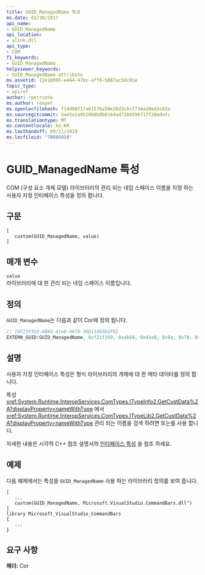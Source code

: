 ```yaml
---
title: GUID_ManagedName 특성
ms.date: 03/30/2017
api_name:
- GUID_ManagedName
api_location:
- alink.dll
api_type:
- COM
f1_keywords:
- GUID_ManagedName
helpviewer_keywords:
- GUID_ManagedName attribute
ms.assetid: 11e18095-e444-47bc-aff6-b887ac5dc01e
topic_type:
- apiref
author: rpetrusha
ms.author: ronpet
ms.openlocfilehash: f14d00f17a61576a50e26d3cbcf734a10ed3c03a
ms.sourcegitcommit: 5ae5a1a9520b8b8b6164ad728d396717f30edafc
ms.translationtype: MT
ms.contentlocale: ko-KR
ms.lasthandoff: 09/11/2019
ms.locfileid: "70895010"
---
```

# <a name="guid_managedname-attribute"></a>GUID_ManagedName 특성
COM (구성 요소 개체 모델) 라이브러리의 관리 되는 네임 스페이스 이름을 지정 하는 사용자 지정 인터페이스 특성을 정의 합니다.  
  
## <a name="syntax"></a>구문  
  
```idl
[  
   custom(GUID_ManagedName, value)  
]  
```  
  
## <a name="parameters"></a>매개 변수  
 `value`  
 라이브러리에 대 한 관리 되는 네임 스페이스 이름입니다.  
  
## <a name="definition"></a>정의  
 `GUID_ManagedName`는 다음과 같이 Cor에 정의 됩니다.  
  
```cpp
// {0F21F359-AB84-41e8-9A78-36D110E6D2F9}  
EXTERN_GUID(GUID_ManagedName, 0xf21f359, 0xab84, 0x41e8, 0x9a, 0x78, 0x36, 0xd1, 0x10, 0xe6, 0xd2, 0xf9);  
```  
  
## <a name="remarks"></a>설명  
 사용자 지정 인터페이스 특성은 형식 라이브러리의 개체에 대 한 메타 데이터를 정의 합니다.  
  
 특성 <xref:System.Runtime.InteropServices.ComTypes.ITypeInfo2.GetCustData%2A?displayProperty=nameWithType> 에서 <xref:System.Runtime.InteropServices.ComTypes.ITypeLib2.GetCustData%2A?displayProperty=nameWithType> 관리 되는 이름을 검색 하려면 또는를 사용 합니다.  
  
 자세한 내용은 시각적 C++ 참조 설명서의 [인터페이스 특성](/cpp/windows/attributes/interface-attributes) 을 참조 하세요.  
  
## <a name="example"></a>예제  
 다음 예제에서는 특성을 `GUID_ManagedName` 사용 하는 라이브러리 정의를 보여 줍니다.  
  
```idl
[  
   ...  
   custom(GUID_ManagedName, Microsoft.VisualStudio.CommandBars.dll")  
]  
library Microsoft_VisualStudio_CommandBars  
{  
   ...  
}  
```  
  
## <a name="requirements"></a>요구 사항  
 **헤더:** Cor
